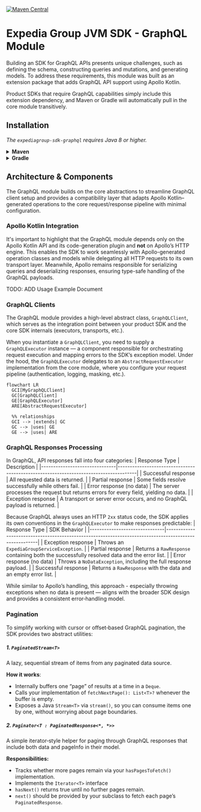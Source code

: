 [![Maven Central](https://img.shields.io/maven-central/v/com.expediagroup/expediagroup-sdk-graphql.svg)](https://search.maven.org/artifact/com.expediagroup/expediagroup-sdk-graphql)

# Expedia Group JVM SDK - GraphQL Module
Building an SDK for GraphQL APIs presents unique challenges, such as defining the schema, constructing queries and mutations, and generating models. To address these requirements, this module was built as an extension package that adds GraphQL API support using Apollo Kotlin.

Product SDKs that require GraphQL capabilities simply include this extension dependency, and Maven or Gradle will automatically pull in the core module transitively.

## Installation

_The `expediagroup-sdk-graphql` requires Java 8 or higher._

<details>
  <summary><strong>Maven</strong></summary>

  Add the `expediagroup-sdk-graphql` as a dependency in your `pom.xml`:

  ```xml
  <dependency>
    <groupId>com.expediagroup</groupId>
    <artifactId>expediagroup-sdk-graphql</artifactId>
    <version>{latest-version}</version>
  </dependency>
  ```
</details>


<details>
  <summary><strong>Gradle</strong></summary>

  Add the `expediagroup-sdk-graphql` as a dependency in your `build.gradle`:

  ```gradle
  implementation 'com.expediagroup:expediagroup-sdk-graphql:{latest-version}'
  ```
</details>

## Architecture & Components
The GraphQL module builds on the core abstractions to streamline GraphQL client setup and provides a compatibility layer that adapts Apollo Kotlin–generated operations to the core request/response pipeline with minimal configuration.

### Apollo Kotlin Integration
It's important to highlight that the GraphQL module depends only on the Apollo Kotlin API and its code-generation plugin and **not** on Apollo’s HTTP engine. This enables the SDK to work seamlessly with Apollo-generated operation classes and models while delegating all HTTP requests to its own transport layer. Meanwhile, Apollo remains responsible for serializing queries and deserializing responses, ensuring type-safe handling of the GraphQL payloads.

TODO: ADD Usage Example Document

### GraphQL Clients
The GraphQL module provides a high-level abstract class, `GraphQLClient`, which serves as the integration point between your product SDK and the core SDK internals (executors, transports, etc.). 

When you instantiate a `GraphQLClient`, you need to supply a `GraphQLExecutor` instance — a component responsible for orchestrating request execution and mapping errors to the SDK’s exception model. Under the hood, the `GraphQLExecutor` delegates to an `AbstractRequestExecutor` implementation from the core module, where you configure your request pipeline (authentication, logging, masking, etc.).

```mermaid
flowchart LR
  GCI[MyGraphQLClient]
  GC[GraphQLClient]
  GE[GraphQLExecutor]
  ARE[AbstractRequestExecutor]

  %% relationships
  GCI --> |extends| GC
  GC --> |uses| GE
  GE --> |uses| ARE
```

### GraphQL Responses Processing
In GraphQL, API responses fall into four categories:
| Response Type                 | Description                                                                          |
|-------------------------------|--------------------------------------------------------------------------------------|
| Successful response           | All requested data is returned.                                                      |
| Partial response              | Some fields resolve successfully while others fail.                                  |
| Error response (no data)      | The server processes the request but returns errors for every field, yielding no data. |
| Exception response            | A transport or server error occurs, and no GraphQL payload is returned.              |


Because GraphQL always uses an HTTP `2xx` status code, the SDK applies its own conventions in the `GraphQLExecutor` to make responses predictable:
| Response Type                 | SDK Behavior                                                                                          |
|-------------------------------|-------------------------------------------------------------------------------------------------------|
| Exception response            | Throws an `ExpediaGroupServiceException`.                                                             |
| Partial response              | Returns a `RawResponse` containing both the successfully resolved data and the error list.            |
| Error response (no data)      | Throws a `NoDataException`, including the full response payload.                                      |
| Successful response           | Returns a `RawResponse` with the data and an empty error list.                                        |

  
While similar to Apollo’s handling, this approach - especially throwing exceptions when no data is present — aligns with the broader SDK design and provides a consistent error‐handling model.

### Pagination
To simplify working with cursor or offset‐based GraphQL pagination, the SDK provides two abstract utilities:

##### 1. `PaginatedStream<T>`

A lazy, sequential stream of items from any paginated data source.  

**How it works**:  
- Internally buffers one “page” of results at a time in a `Deque`.  
- Calls your implementation of `fetchNextPage(): List<T>?` whenever the buffer is empty.  
- Exposes a Java `Stream<T>` via `stream()`, so you can consume items one by one, without worrying about page boundaries.


##### 2. `Paginator<T : PaginatedResponse<*, *>>`
A simple iterator‐style helper for paging through GraphQL responses that include both data and pageInfo in their model.

**Responsibilities:**
- Tracks whether more pages remain via your `hasPagesToFetch()` implementation.
- Implements the `Iterator<T>` interface
- `hasNext()` returns true until no further pages remain.
- `next()` should be provided by your subclass to fetch each page’s `PaginatedResponse`.














